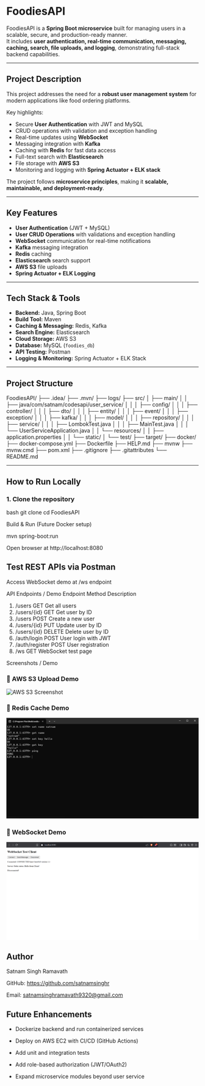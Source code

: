 # FoodiesAPI

FoodiesAPI is a **Spring Boot microservice** built for managing users in a scalable, secure, and production-ready manner.  
It includes **user authentication, real-time communication, messaging, caching, search, file uploads, and logging**, demonstrating full-stack backend capabilities.

---

## **Project Description**

This project addresses the need for a **robust user management system** for modern applications like food ordering platforms.

Key highlights:

- Secure **User Authentication** with JWT and MySQL
- CRUD operations with validation and exception handling
- Real-time updates using **WebSocket**
- Messaging integration with **Kafka**
- Caching with **Redis** for fast data access
- Full-text search with **Elasticsearch**
- File storage with **AWS S3**
- Monitoring and logging with **Spring Actuator + ELK stack**

The project follows **microservice principles**, making it **scalable, maintainable, and deployment-ready**.

---

## **Key Features**

- **User Authentication** (JWT + MySQL)
- **User CRUD Operations** with validations and exception handling
- **WebSocket** communication for real-time notifications
- **Kafka** messaging integration
- **Redis** caching
- **Elasticsearch** search support
- **AWS S3** file uploads
- **Spring Actuator + ELK Logging**

---

## **Tech Stack & Tools**

- **Backend:** Java, Spring Boot
- **Build Tool:** Maven
- **Caching & Messaging:** Redis, Kafka
- **Search Engine:** Elasticsearch
- **Cloud Storage:** AWS S3
- **Database:** MySQL (`foodies_db`)
- **API Testing:** Postman
- **Logging & Monitoring:** Spring Actuator + ELK Stack

---

## **Project Structure**

FoodiesAPI/
├── .idea/
├── .mvn/
├── logs/
├── src/
│ ├── main/
│ │ ├── java/com/satnam/codesapi/user_service/
│ │ │ ├── config/
│ │ │ ├── controller/
│ │ │ ├── dto/
│ │ │ ├── entity/
│ │ │ ├── event/
│ │ │ ├── exception/
│ │ │ ├── kafka/
│ │ │ ├── model/
│ │ │ ├── repository/
│ │ │ ├── service/
│ │ │ ├── LombokTest.java
│ │ │ ├── MainTest.java
│ │ │ └── UserServiceApplication.java
│ │ └── resources/
│ │ ├── application.properties
│ │ └── static/
│ └── test/
├── target/
├── docker/
├── docker-compose.yml
├── Dockerfile
├── HELP.md
├── mvnw
├── mvnw.cmd
├── pom.xml
├── .gitignore
├── .gitattributes
└── README.md



---

## **How to Run Locally**

### **1. Clone the repository**
bash
git clone <your-github-repo-url>
cd FoodiesAPI

Build & Run (Future Docker setup)

  

mvn spring-boot:run


Open browser at http://localhost:8080

## Test REST APIs via Postman

Access WebSocket demo at /ws endpoint

API Endpoints / Demo
Endpoint	Method	Description
1. /users	GET	Get all users
2. /users/{id}	GET	Get user by ID
3. /users	POST	Create a new user
4. /users/{id}	PUT	Update user by ID
5. /users/{id}	DELETE	Delete user by ID
6. /auth/login	POST	User login with JWT
7. /auth/register	POST	User registration
8. /ws	GET	WebSocket test page

Screenshots / Demo
### 🔹 AWS S3 Upload Demo  
![AWS S3 Screenshot](screenshots/aws-s3.png)  

### 🔹 Redis Cache Demo  
![Redis Screenshot](screenshots/redis.png)  

### 🔹 WebSocket Demo  
![WebSocket Screenshot](screenshots/websocket.png)  


## Author

Satnam Singh Ramavath

GitHub: https://github.com/satnamsinghr

Email: satnamsinghramavath9320@gmail.com

## Future Enhancements

- Dockerize backend and run containerized services

- Deploy on AWS EC2 with CI/CD (GitHub Actions)

- Add unit and integration tests

- Add role-based authorization (JWT/OAuth2)

- Expand microservice modules beyond user service
